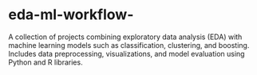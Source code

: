 # eda-ml-workflow-
A collection of projects combining exploratory data analysis (EDA) with machine learning models such as classification, clustering, and boosting. Includes data preprocessing, visualizations, and model evaluation using Python and R libraries.
